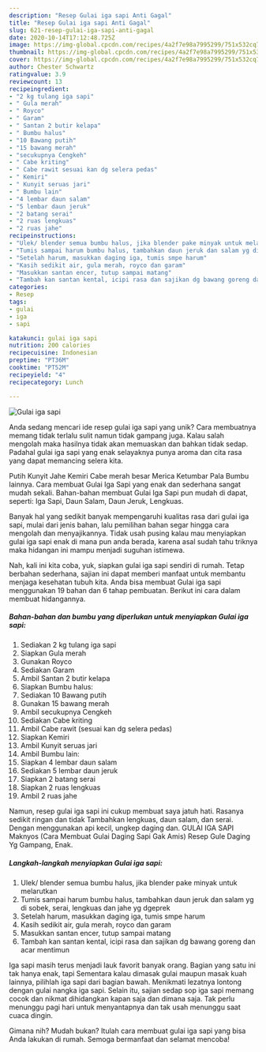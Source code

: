 ```yaml
---
description: "Resep Gulai iga sapi Anti Gagal"
title: "Resep Gulai iga sapi Anti Gagal"
slug: 621-resep-gulai-iga-sapi-anti-gagal
date: 2020-10-14T17:12:48.725Z
image: https://img-global.cpcdn.com/recipes/4a2f7e98a7995299/751x532cq70/gulai-iga-sapi-foto-resep-utama.jpg
thumbnail: https://img-global.cpcdn.com/recipes/4a2f7e98a7995299/751x532cq70/gulai-iga-sapi-foto-resep-utama.jpg
cover: https://img-global.cpcdn.com/recipes/4a2f7e98a7995299/751x532cq70/gulai-iga-sapi-foto-resep-utama.jpg
author: Chester Schwartz
ratingvalue: 3.9
reviewcount: 13
recipeingredient:
- "2 kg tulang iga sapi"
- " Gula merah"
- " Royco"
- " Garam"
- " Santan 2 butir kelapa"
- " Bumbu halus"
- "10 Bawang putih"
- "15 bawang merah"
- "secukupnya Cengkeh"
- " Cabe kriting"
- " Cabe rawit sesuai kan dg selera pedas"
- " Kemiri"
- " Kunyit seruas jari"
- " Bumbu lain"
- "4 lembar daun salam"
- "5 lembar daun jeruk"
- "2 batang serai"
- "2 ruas lengkuas"
- "2 ruas jahe"
recipeinstructions:
- "Ulek/ blender semua bumbu halus, jika blender pake minyak untuk melarutkan"
- "Tumis sampai harum bumbu halus, tambahkan daun jeruk dan salam yg di sobek, serai, lengkuas dan jahe yg dgeprek"
- "Setelah harum, masukkan daging iga, tumis smpe harum"
- "Kasih sedikit air, gula merah, royco dan garam"
- "Masukkan santan encer, tutup sampai matang"
- "Tambah kan santan kental, icipi rasa dan sajikan dg bawang goreng dan acar mentimun"
categories:
- Resep
tags:
- gulai
- iga
- sapi

katakunci: gulai iga sapi 
nutrition: 200 calories
recipecuisine: Indonesian
preptime: "PT36M"
cooktime: "PT52M"
recipeyield: "4"
recipecategory: Lunch

---
```



![Gulai iga sapi](https://img-global.cpcdn.com/recipes/4a2f7e98a7995299/751x532cq70/gulai-iga-sapi-foto-resep-utama.jpg)

Anda sedang mencari ide resep gulai iga sapi yang unik? Cara membuatnya memang tidak terlalu sulit namun tidak gampang juga. Kalau salah mengolah maka hasilnya tidak akan memuaskan dan bahkan tidak sedap. Padahal gulai iga sapi yang enak selayaknya punya aroma dan cita rasa yang dapat memancing selera kita.

Putih Kunyit Jahe Kemiri Cabe merah besar Merica Ketumbar Pala Bumbu lainnya. Cara membuat Gulai Iga Sapi yang enak dan sederhana sangat mudah sekali. Bahan-bahan membuat Gulai Iga Sapi pun mudah di dapat, seperti: Iga Sapi, Daun Salam, Daun Jeruk, Lengkuas.

Banyak hal yang sedikit banyak mempengaruhi kualitas rasa dari gulai iga sapi, mulai dari jenis bahan, lalu pemilihan bahan segar hingga cara mengolah dan menyajikannya. Tidak usah pusing kalau mau menyiapkan gulai iga sapi enak di mana pun anda berada, karena asal sudah tahu triknya maka hidangan ini mampu menjadi suguhan istimewa.


Nah, kali ini kita coba, yuk, siapkan gulai iga sapi sendiri di rumah. Tetap berbahan sederhana, sajian ini dapat memberi manfaat untuk membantu menjaga kesehatan tubuh kita. Anda bisa membuat Gulai iga sapi menggunakan 19 bahan dan 6 tahap pembuatan. Berikut ini cara dalam membuat hidangannya.

<!--inarticleads1-->

##### Bahan-bahan dan bumbu yang diperlukan untuk menyiapkan Gulai iga sapi:

1. Sediakan 2 kg tulang iga sapi
1. Siapkan  Gula merah
1. Gunakan  Royco
1. Sediakan  Garam
1. Ambil  Santan 2 butir kelapa
1. Siapkan  Bumbu halus:
1. Sediakan 10 Bawang putih
1. Gunakan 15 bawang merah
1. Ambil secukupnya Cengkeh
1. Sediakan  Cabe kriting
1. Ambil  Cabe rawit (sesuai kan dg selera pedas)
1. Siapkan  Kemiri
1. Ambil  Kunyit seruas jari
1. Ambil  Bumbu lain:
1. Siapkan 4 lembar daun salam
1. Sediakan 5 lembar daun jeruk
1. Siapkan 2 batang serai
1. Siapkan 2 ruas lengkuas
1. Ambil 2 ruas jahe


Namun, resep gulai iga sapi ini cukup membuat saya jatuh hati. Rasanya sedikit ringan dan tidak Tambahkan lengkuas, daun salam, dan serai. Dengan menggunakan api kecil, ungkep daging dan. GULAI IGA SAPI Maknyos (Cara Membuat Gulai Daging Sapi Gak Amis) Resep Gule Daging Yg Gampang, Enak. 

<!--inarticleads2-->

##### Langkah-langkah menyiapkan Gulai iga sapi:

1. Ulek/ blender semua bumbu halus, jika blender pake minyak untuk melarutkan
1. Tumis sampai harum bumbu halus, tambahkan daun jeruk dan salam yg di sobek, serai, lengkuas dan jahe yg dgeprek
1. Setelah harum, masukkan daging iga, tumis smpe harum
1. Kasih sedikit air, gula merah, royco dan garam
1. Masukkan santan encer, tutup sampai matang
1. Tambah kan santan kental, icipi rasa dan sajikan dg bawang goreng dan acar mentimun


Iga sapi masih terus menjadi lauk favorit banyak orang. Bagian yang satu ini tak hanya enak, tapi Sementara kalau dimasak gulai maupun masak kuah lainnya, pilihlah iga sapi dari bagian bawah. Menikmati lezatnya lontong dengan gulai nangka iga sapi. Selain itu, sajian sedap sop iga sapi memang cocok dan nikmat dihidangkan kapan saja dan dimana saja. Tak perlu menunggu pagi hari untuk menyantapnya dan tak usah menunggu saat cuaca dingin. 

Gimana nih? Mudah bukan? Itulah cara membuat gulai iga sapi yang bisa Anda lakukan di rumah. Semoga bermanfaat dan selamat mencoba!
